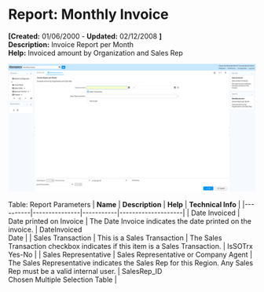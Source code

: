# Report: Monthly Invoice

**[Created:** 01/06/2000 - **Updated:** 02/12/2008 **]**  
**Description:** Invoice Report per Month  
**Help:** Invoiced amount by Organization and Sales Rep  

![](/img/docs/manual/MonthlyInvoice-Report_iDempiere_v12.0.0.png)

Table: Report Parameters
| **Name** | **Description** | **Help** | **Technical Info** |
|----------|---------------|-----------|--------------------|
| Date Invoiced | Date printed on Invoice | The Date Invoice indicates the date printed on the invoice. | DateInvoiced<br/>Date | 
| Sales Transaction | This is a Sales Transaction | The Sales Transaction checkbox indicates if this item is a Sales Transaction. | IsSOTrx<br/>Yes-No | 
| Sales Representative | Sales Representative or Company Agent | The Sales Representative indicates the Sales Rep for this Region.  Any Sales Rep must be a valid internal user. | SalesRep_ID<br/>Chosen Multiple Selection Table | 


